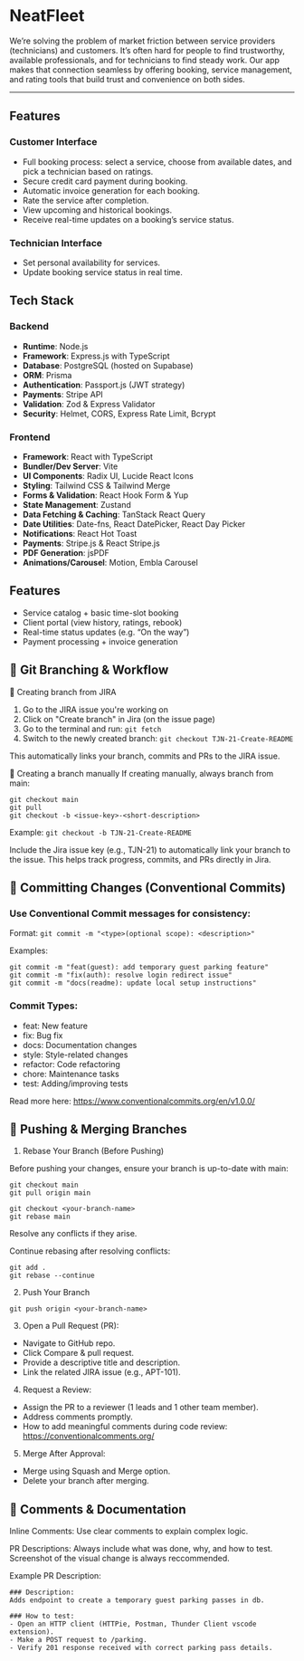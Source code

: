 # NeatFleet


We’re solving the problem of market friction between service providers (technicians) and customers. It’s often hard for people to find trustworthy, available professionals, and for technicians to find steady work. Our app makes that connection seamless by offering booking, service management, and rating tools that build trust and convenience on both sides.

---

## Features

### Customer Interface
- Full booking process: select a service, choose from available dates, and pick a technician based on ratings.
- Secure credit card payment during booking.
- Automatic invoice generation for each booking.
- Rate the service after completion.
- View upcoming and historical bookings.
- Receive real-time updates on a booking’s service status.

### Technician Interface
- Set personal availability for services.
- Update booking service status in real time.


## Tech Stack

### Backend
- **Runtime**: Node.js
- **Framework**: Express.js with TypeScript
- **Database**: PostgreSQL (hosted on Supabase)
- **ORM**: Prisma
- **Authentication**: Passport.js (JWT strategy)
- **Payments**: Stripe API
- **Validation**: Zod & Express Validator
- **Security**: Helmet, CORS, Express Rate Limit, Bcrypt

### Frontend
- **Framework**: React with TypeScript
- **Bundler/Dev Server**: Vite
- **UI Components**: Radix UI, Lucide React Icons
- **Styling**: Tailwind CSS & Tailwind Merge
- **Forms & Validation**: React Hook Form & Yup
- **State Management**: Zustand
- **Data Fetching & Caching**: TanStack React Query
- **Date Utilities**: Date-fns, React DatePicker, React Day Picker
- **Notifications**: React Hot Toast
- **Payments**: Stripe.js & React Stripe.js
- **PDF Generation**: jsPDF
- **Animations/Carousel**: Motion, Embla Carousel


## Features

- Service catalog + basic time-slot booking
- Client portal (view history, ratings, rebook)
- Real-time status updates (e.g. “On the way”)
- Payment processing + invoice generation

## 🌳 Git Branching & Workflow
🔹 Creating branch from JIRA
1. Go to the JIRA issue you're working on
2. Click on "Create branch" in Jira (on the issue page)
3. Go to the terminal and run: `git fetch`
4. Switch to the newly created branch: `git checkout TJN-21-Create-README`

This automatically links your branch, commits and PRs to the JIRA issue.

🔹 Creating a branch manually
If creating manually, always branch from main:
````
git checkout main
git pull
git checkout -b <issue-key>-<short-description>
````

Example: `git checkout -b TJN-21-Create-README`

Include the Jira issue key (e.g., TJN-21) to automatically link your branch to the issue. This helps track progress, commits, and PRs directly in Jira.


## 🔄 Committing Changes (Conventional Commits)

### Use Conventional Commit messages for consistency:

Format: ```git commit -m "<type>(optional scope): <description>"```

Examples:
```
git commit -m "feat(guest): add temporary guest parking feature"
git commit -m "fix(auth): resolve login redirect issue"
git commit -m "docs(readme): update local setup instructions"
```

### Commit Types:
- feat: New feature
- fix: Bug fix
- docs: Documentation changes
- style: Style-related changes
- refactor: Code refactoring
- chore: Maintenance tasks
- test: Adding/improving tests


Read more here: https://www.conventionalcommits.org/en/v1.0.0/

## 🔀 Pushing & Merging Branches
1. Rebase Your Branch (Before Pushing)

Before pushing your changes, ensure your branch is up-to-date with main:
```
git checkout main
git pull origin main

git checkout <your-branch-name>
git rebase main
```
Resolve any conflicts if they arise.

Continue rebasing after resolving conflicts:
```
git add .
git rebase --continue
```

2. Push Your Branch

`git push origin <your-branch-name>`


3. Open a Pull Request (PR):
- Navigate to GitHub repo.
- Click Compare & pull request.
- Provide a descriptive title and description.
- Link the related JIRA issue (e.g., APT-101).

4. Request a Review:
- Assign the PR to a reviewer (1 leads and 1 other team member).
- Address comments promptly.
- How to add meaningful comments during code review: https://conventionalcomments.org/

5. Merge After Approval:
- Merge using Squash and Merge option.
- Delete your branch after merging.


## 💬 Comments & Documentation
Inline Comments: Use clear comments to explain complex logic.

PR Descriptions: Always include what was done, why, and how to test. Screenshot of the visual change is always reccommended.

Example PR Description:

```
### Description:
Adds endpoint to create a temporary guest parking passes in db.

### How to test:
- Open an HTTP client (HTTPie, Postman, Thunder Client vscode extension).
- Make a POST request to /parking.
- Verify 201 response received with correct parking pass details.

```
